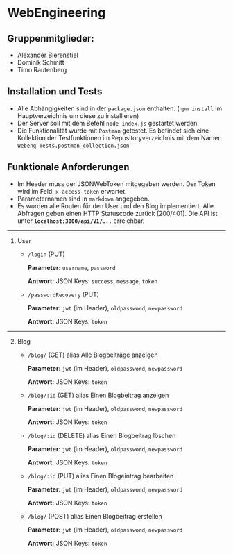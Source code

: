 # WebEngineering

## Gruppenmitglieder:

* Alexander Bierenstiel
* Dominik Schmitt
* Timo Rautenberg

## Installation und Tests

* Alle Abhängigkeiten sind in der `package.json` enthalten. (`npm install` im Hauptverzeichnis um diese zu installieren)
* Der Server soll mit dem Befehl `node index.js` gestartet werden.
* Die Funktionalität wurde mit `Postman` getestet. Es befindet sich eine Kollektion der Testfunktionen im Repositoryverzeichnis mit dem Namen `Webeng Tests.postman_collection.json`

## Funktionale Anforderungen

* Im Header muss der JSONWebToken mitgegeben werden. Der Token wird im Feld: `x-access-token` erwartet.
* Parameternamen sind in `markdown` angegeben.
* Es wurden alle Routen für den User und den Blog implementiert. Alle Abfragen geben einen HTTP Statuscode zurück (200/401). Die API ist unter **`localhost:3000/api/V1/...`** erreichbar.

***
 1. User
    * `/login` (PUT)
    
      **Parameter:** `username`, `password`
      
      **Antwort:** JSON Keys: `success`, `message`, `token`
        
    * `/passwordRecovery` (PUT)
    
      **Parameter:** `jwt` (im Header), `oldpassword`, `newpassword`
      
      **Antwort:** JSON Keys: `token`
***
 2. Blog
    * `/blog/` (GET) alias Alle Blogbeiträge anzeigen
        
      **Parameter:** `jwt` (im Header), `oldpassword`, `newpassword`
      
      **Antwort:** JSON Keys: `token`
    * `/blog/:id` (GET) alias Einen Blogbeitrag anzeigen
        
      **Parameter:** `jwt` (im Header), `oldpassword`, `newpassword`
      
      **Antwort:** JSON Keys: `token`
    * `/blog/:id` (DELETE) alias Einen Blogbeitrag löschen
        
      **Parameter:** `jwt` (im Header), `oldpassword`, `newpassword`
      
      **Antwort:** JSON Keys: `token`
    * `/blog/:id` (PUT) alias Einen Blogeintrag bearbeiten
        
      **Parameter:** `jwt` (im Header), `oldpassword`, `newpassword`
      
      **Antwort:** JSON Keys: `token`
    * `/blog/` (POST) alias Einen Blogbeitrag erstellen
        
      **Parameter:** `jwt` (im Header), `oldpassword`, `newpassword`
      
      **Antwort:** JSON Keys: `token`
